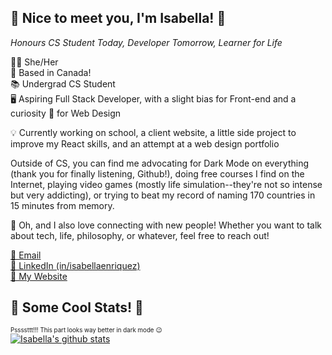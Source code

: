 <!--
**isabellaenriquez/isabellaenriquez** is a ✨ _special_ ✨ repository because its `README.md` (this file) appears on your GitHub profile.

Here are some ideas to get you started:

- 🔭 I’m currently working on ...
- 🌱 I’m currently learning ...
- 👯 I’m looking to collaborate on ...
- 🤔 I’m looking for help with ...
- 💬 Ask me about ...
- 📫 How to reach me: ...
- 😄 Pronouns: ...
- ⚡ Fun fact: ...
-->

<!--``` js
const isabella = {
  pronouns: ["she", "her"],
  location: "Canada",
  position: "Student + Incoming Front End Developer @ Nylas",
  studying: [ "CS", "Software Design" ],
  languages: [ Java, Python, JavaScript, HTML, CSS, SQL ],
  frameworks: [ Flask, Django ],
  otherInterests: [ "fashion", "geography", "history", "travel", "web design" ],
}
```-->


## 🤝 Nice to meet you, I'm Isabella! 🤝
<p><i>Honours CS Student Today, Developer Tomorrow, Learner for Life</i></p>
👩‍💻 She/Her<br>
🍁 Based in Canada!<br>
📚 Undergrad CS Student<br>
🖥 Aspiring Full Stack Developer, with a slight bias for Front-end and a curiosity 🧐 for Web Design 
<p></p>
💡 Currently working on school, a client website, a little side project to improve my React skills, and an attempt at a web design portfolio<br>

<p>Outside of CS, you can find me advocating for Dark Mode on everything (thank you for finally listening, Github!), doing free courses I find on the Internet, playing video games (mostly life simulation--they're not so intense but very addicting), or trying to beat my record of naming 170 countries in 15 minutes from memory.</p>

<p>👋 Oh, and I also love connecting with new people! Whether you want to talk about tech, life, philosophy, or whatever, feel free to reach out!</p>
<a href="mailto:18ipe@queensu.ca">📧 Email</a><br>
<a href="https://linkedin.com/in/isabellaenriquez">💬 LinkedIn (in/isabellaenriquez)</a><br>
<a href="https://isabellaenriquez.github.io">🔗 My Website</a><br>

## 🧮 Some Cool Stats! 🧮
<sub><sup>Pssssttt!!! This part looks way better in dark mode 😉</sup></sub><br>
[![Isabella's github stats](https://github-readme-stats.vercel.app/api?username=isabellaenriquez&count_private=true&hide=prs,contribs&show_icons=true&theme=tokyonight&hide_border=true)](https://github.com/anuraghazra/github-readme-stats)<br>
<!--[![Top Langs](https://github-readme-stats.vercel.app/api/top-langs/?username=isabellaenriquez&layout=compact&theme=tokyonight&hide_border=true)](https://github.com/anuraghazra/github-readme-stats)-->
